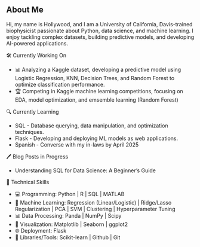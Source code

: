 ## About Me
Hi, my name is Hollywood, and I am a University of California, Davis-trained biophysicist passionate about Python, data science, and machine learning. I enjoy tackling complex datasets, building predictive models, and developing AI-powered applications.

🛠️ Currently Working On
  - 📊 Analyzing a Kaggle dataset, developing a predictive model using Logistic Regression, KNN, Decision Trees, and Random Forest to optimize classification performance.
  - 🏆 Competing in Kaggle machine learning competitions, focusing on EDA, model optimization, and emsemble learning (Random Forest)
  
🔍 Currently Learning
- SQL - Database querying, data manipulation, and optimization techniques.
- Flask - Developing and deploying ML models as web applications.
- Spanish - Converse with my in-laws by April 2025

🖊️ Blog Posts in Progress
- Understanding SQL for Data Science: A Beginner’s Guide
  
🔧 Technical Skills
- 💻 Programming: Python | R | SQL | MATLAB
- 🤖 Machine Learning: Regression (Linear/Logistic) | Ridge/Lasso Regularization | PCA | SVM | Clustering | Hyperparameter Tuning
- 📊 Data Processing: Panda | NumPy | Scipy
- 🎨 Visualization: Matplotlib | Seaborn | ggplot2
- 🌐 Deployment: Flask
- 📖  Libraries/Tools: Scikit-learn | Github | Git

<!--
**hdbanayad/hdbanayad** is a ✨ _special_ ✨ repository because its `README.md` (this file) appears on your GitHub profile.

Here are some ideas to get you started:

- 🔭 I’m currently working on ...
- 🌱 I’m currently learning ...
- 👯 I’m looking to collaborate on ...
- 🤔 I’m looking for help with ...
- 💬 Ask me about ...
- 📫 How to reach me: ...
- 😄 Pronouns: ...
- ⚡ Fun fact: ...
-->
